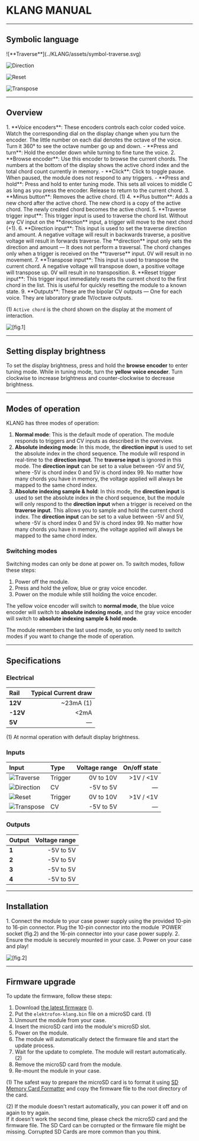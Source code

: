 KLANG MANUAL
============

---

## Symbolic language

<article class="symbols">
![**Traverse**](../KLANG/assets/symbol-traverse.svg)

![**Direction**](../KLANG/assets/symbol-direction.svg)

![**Reset**](../KLANG/assets/symbol-reset.svg)

![**Transpose**](../KLANG/assets/symbol-transpose.svg)
</article>

---

## Overview

<article>
<div class="overview-list">
1. **Voice encoders**: These encoders controls each color coded voice. Watch the corresponding dial on the display change when you turn the encoder. The little number on each dial denotes the octave of the voice. Turn it 360° to see the octave number go up and down.
    - **Press and turn**: Hold the encoder down while turning to fine tune the voice.
2. **Browse encoder**: Use this encoder to browse the current chords. The numbers at the bottom of the display shows the active chord index and the total chord count currently in memory.
    - **Click**: Click to toggle pause. When paused, the module does not respond to any triggers.
    - **Press and hold**: Press and hold to enter tuning mode. This sets all voices to middle C as long as you press the encoder. Release to return to the current chord.
3. **Minus button**: Removes the active chord. (1)
4. **Plus button**: Adds a new chord after the active chord. The new chord is a copy of the active chord. The newly created chord becomes the active chord.
5. **Traverse trigger input**: This trigger input is used to traverse the chord list. Without any CV input on the **direction** input, a trigger will move to the next chord (+1).
6. **Direction input**: This input is used to set the traverse direction and amount. A negative voltage will result in backwards traverse, a positive voltage will result in forwards traverse. The **direction** input only sets the direction and amount — It does not perform a traversal. The chord changes only when a trigger is received on the **traverse** input. 0V will result in no movement.
7. **Transpose input**: This input is used to transpose the current chord. A negative voltage will transpose down, a positive voltage will transpose up. 0V will result in no transposition.
8. **Reset trigger input**: This trigger input immediately resets the current chord to the first chord in the list. This is useful for quickly resetting the module to a known state. 
9. **Outputs**: These are the bipolar CV outputs — One for each voice. They are laboratory grade 1V/octave outputs.


\(1\) `Active chord` is the chord shown on the display at the moment of interaction.
</div>

![[fig.1]](../KLANG/assets/function-overview.svg)
</article>

---

## Setting display brightness

To set the display brightness, press and hold the **browse encoder** to enter tuning mode. While in tuning mode, turn the **yellow voice encoder**. Turn clockwise to increase brightness and counter-clockwise to decrease brightness.

---

## Modes of operation

KLANG has three modes of operation:

1. **Normal mode**: This is the default mode of operation. The module responds to triggers and CV inputs as described in the overview.
2. **Absolute indexing mode**: In this mode, the **direction input** is used to set the absolute index in the chord sequence. The module will respond in real-time to the **direction input**. The **traverse input** is ignored in this mode. The **direction input** can be set to a value between -5V and 5V, where -5V is chord index 0 and 5V is chord index 99. No matter how many chords you have in memory, the voltage applied will always be mapped to the same chord index.
3. **Absolute indexing sample & hold**: In this mode, the **direction input** is used to set the absolute index in the chord sequence, but the module will only respond to the **direction input** when a trigger is received on the **traverse input**. This allows you to sample and hold the current chord index. The **direction input** can be set to a value between -5V and 5V, where -5V is chord index 0 and 5V is chord index 99. No matter how many chords you have in memory, the voltage applied will always be mapped to the same chord index.

### Switching modes

Switching modes can only be done at power on. To switch modes, follow these steps:

1. Power off the module.
2. Press and hold the yellow, blue or gray voice encoder.
3. Power on the module while still holding the voice encoder.

The yellow voice encoder will switch to **normal mode**, the blue voice encoder will switch to **absolute indexing mode**, and the gray voice encoder will switch to **absolute indexing sample & hold mode**.

The module remembers the last used mode, so you only need to switch modes if you want to change the mode of operation.

---

## Specifications

### Electrical

| Rail     | Typical Current draw     |
|:---------|-------------------------:|
|  **12V** |                ~23mA (1) |
| **-12V** |                     <2mA |
|   **5V** |                        — |

\(1\) At normal operation with default display brightness.

### Inputs
| Input                                                                             | Type    | Voltage range | On/off state |
|:----------------------------------------------------------------------------------|:--------|--------------:|-------------:|
| <span class="icon">![Traverse](../KLANG/assets/symbol-traverse.svg)</span>        | Trigger |     0V to 10V |    >1V / <1V |
| <span class="icon">![Direction](../KLANG/assets/symbol-direction.svg)</span>      | CV      |     -5V to 5V |            — |
| <span class="icon">![Reset](../KLANG/assets/symbol-reset.svg)</span>              | Trigger |     0V to 10V |    >1V / <1V |
| <span class="icon last">![Transpose](../KLANG/assets/symbol-transpose.svg)</span> | CV      |     -5V to 5V |            — |

### Outputs
| Output  | Voltage range  |
|:--------|---------------:|
| **1**   |      -5V to 5V |
| **2**   |      -5V to 5V |
| **3**   |      -5V to 5V |
| **4**   |      -5V to 5V |

---

## Installation

<article>
1. Connect the module to your case power supply using the provided 10-pin to 16-pin connector.  
Plug the 10-pin connector into the module `POWER` socket (fig.2) and the 16-pin connector into your case power supply.  
2. Ensure the module is securely mounted in your case.
3. Power on your case and play!

![[fig.2]](../KLANG/assets/klang-back.svg)
</article>

---

## Firmware upgrade

To update the firmware, follow these steps:

1. Download [the latest firmware](https://github.com/elektrofon/klang-firmware/releases/latest) <span class="firmware-version"></span> (<span class="firmware-date"></span>).
2. Put the `elektrofon-klang.bin` file on a microSD card. (1)
2. Unmount the module from your case.
3. Insert the microSD card into the module's microSD slot.
4. Power on the module.
5. The module will automatically detect the firmware file and start the update process.
6. Wait for the update to complete. The module will restart automatically. (2)
7. Remove the microSD card from the module.
8. Re-mount the module in your case.

\(1\) The safest way to prepare the microSD card is to format it using [SD Memory Card Formatter](https://www.sdcard.org/downloads/) and copy the firmware file to the root directory of the card.

\(2\) If the module doesn't restart automatically, you can power it off and on again to try again.  
If it doesn't work the second time, please check the microSD card and the firmware file. The SD Card can be corrupted or the firmware file might be missing. Corrupted SD Cards are more common than you think.
